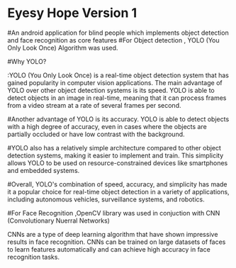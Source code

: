 # Eyesy Hope Version 1
#An android application for blind people which implements object detection and face recognition as core features
#For Object detection , YOLO (You Only Look Once) Algorithm was used.

#Why YOLO?

:YOLO (You Only Look Once) is a real-time object detection system that has gained popularity in computer vision applications. The main advantage of YOLO over other object detection systems is its speed. YOLO is able to detect objects in an image in real-time, meaning that it can process frames from a video stream at a rate of several frames per second.

#Another advantage of YOLO is its accuracy. YOLO is able to detect objects with a high degree of accuracy, even in cases where the objects are partially occluded or have low contrast with the background.

#YOLO also has a relatively simple architecture compared to other object detection systems, making it easier to implement and train. This simplicity allows YOLO to be used on resource-constrained devices like smartphones and embedded systems.

#Overall, YOLO's combination of speed, accuracy, and simplicity has made it a popular choice for real-time object detection in a variety of applications, including autonomous vehicles, surveillance systems, and robotics.

#For Face Recognition ,OpenCV library was used in conjuction with CNN (Convolutionary Nuerral Networks) 

CNNs are a type of deep learning algorithm that have shown impressive results in face recognition. CNNs can be trained on large datasets of faces to learn features automatically and can achieve high accuracy in face recognition tasks.
